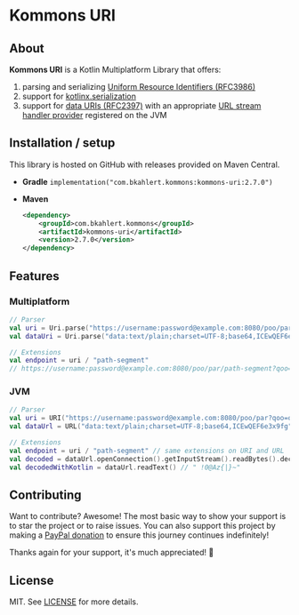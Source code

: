 # Kommons URI

## About

**Kommons URI** is a Kotlin Multiplatform Library that offers:

1. parsing and serializing [Uniform Resource Identifiers (RFC3986)](https://www.rfc-editor.org/rfc/rfc3986)
2. support for [kotlinx.serialization](https://github.com/Kotlin/kotlinx.serialization)
3. support for [data URIs (RFC2397)](https://www.rfc-editor.org/rfc/rfc2397) with an
   appropriate [URL stream handler provider](https://docs.oracle.com/javase/9/docs/api/java/net/spi/URLStreamHandlerProvider.html)
   registered on the JVM

## Installation / setup

This library is hosted on GitHub with releases provided on Maven Central.

* **Gradle** `implementation("com.bkahlert.kommons:kommons-uri:2.7.0")`

* **Maven**
  ```xml
  <dependency>
      <groupId>com.bkahlert.kommons</groupId>
      <artifactId>kommons-uri</artifactId>
      <version>2.7.0</version>
  </dependency>
  ```

## Features

### Multiplatform

```kotlin
// Parser
val uri = Uri.parse("https://username:password@example.com:8080/poo/par?qoo=qar&qaz#foo=far&faz")
val dataUri = Uri.parse("data:text/plain;charset=UTF-8;base64,ICEwQEF6e3x9fg")

// Extensions
val endpoint = uri / "path-segment"
// https://username:password@example.com:8080/poo/par/path-segment?qoo=qar&qaz#foo=far&faz
```

### JVM

```kotlin
// Parser
val uri = URI("https://username:password@example.com:8080/poo/par?qoo=qar&qaz#foo=far&faz")
val dataUrl = URL("data:text/plain;charset=UTF-8;base64,ICEwQEF6e3x9fg")

// Extensions
val endpoint = uri / "path-segment" // same extensions on URI and URL
val decoded = dataUrl.openConnection().getInputStream().readBytes().decodeToString() // " !0@Az{|}~"
val decodedWithKotlin = dataUrl.readText() // " !0@Az{|}~" 
```

## Contributing

Want to contribute?
Awesome!
The most basic way to show your support is to star the project or to raise issues.
You can also support this project by making a [PayPal donation](https://www.paypal.me/bkahlert) to ensure this journey continues indefinitely!

Thanks again for your support, it's much appreciated! :pray:

## License

MIT. See [LICENSE](../LICENSE) for more details.
